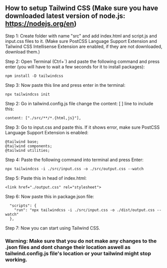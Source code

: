 ## How to setup Tailwind CSS (Make sure you have downloaded latest version of node.js: https://nodejs.org/en)

Step 1: Create folder with name "src" and add index.html and script.js and input.css files to it.
(Make sure PostCSS Language Support Extension and Tailwind CSS Intellisense Extension are enabled, if they are not downloaded, download them.)

Step 2: Open Terminal (Ctrl+`) and paste the following command and press enter (you will have to wait a few seconds for it to install packages):

```
npm install -D tailwindcss
```

Step 3: Now paste this line and press enter in the terminal:

```
npx tailwindcss init
```

Step 2: Go in tailwind.config.js file change the content: [ ] line to include this:

```
content: ["./src/**/*.{html,js}"],
```

Step 3: Go to input.css and paste this. If it shows error, make sure PostCSS Language Support Extension is enabled:

```
@tailwind base;
@tailwind components;
@tailwind utilities;
```

Step 4: Paste the following command into terminal and press Enter:

```
npx tailwindcss -i ./src/input.css -o ./src/output.css --watch
```

Step 5: Paste this in head of index.html:

```
<link href="./output.css" rel="stylesheet">
```

Step 6: Now paste this in package.json file:

```
  "scripts": {
    "run": "npx tailwindcss -i ./src/input.css -o ./dist/output.css --watch"
  },
```

Step 7: Now you can start using Tailwind CSS.

### Warning: Make sure that you do not make any changes to the .json files and dont change their location aswell as tailwind.config.js file's location or your tailwind might stop working.
